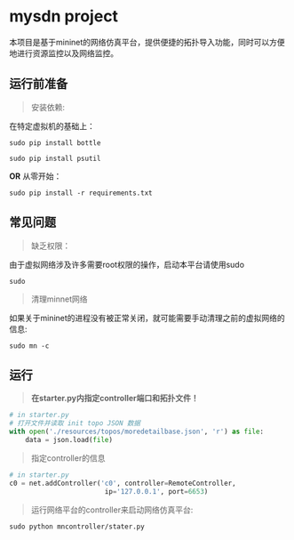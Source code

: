 # mysdn project

本项目是基于mininet的网络仿真平台，提供便捷的拓扑导入功能，同时可以方便地进行资源监控以及网络监控。

## 运行前准备

> 安装依赖:

在特定虚拟机的基础上：

```shell
sudo pip install bottle

sudo pip install psutil
```

**OR** 从零开始：

```shell
sudo pip install -r requirements.txt
```

## 常见问题

> 缺乏权限：

由于虚拟网络涉及许多需要root权限的操作，启动本平台请使用sudo

```
sudo
```

> 清理minnet网络

如果关于mininet的进程没有被正常关闭，就可能需要手动清理之前的虚拟网络的信息:

```
sudo mn -c
```


## 运行

> **在starter.py内指定controller端口和拓扑文件！**

```python
# in starter.py
# 打开文件并读取 init topo JSON 数据
with open('./resources/topos/moredetailbase.json', 'r') as file:
    data = json.load(file)
```

> 指定controller的信息

```python
# in starter.py
c0 = net.addController('c0', controller=RemoteController,
                        ip='127.0.0.1', port=6653)
```

> 运行网络平台的controller来启动网络仿真平台:

```shell
sudo python mncontroller/stater.py
```

